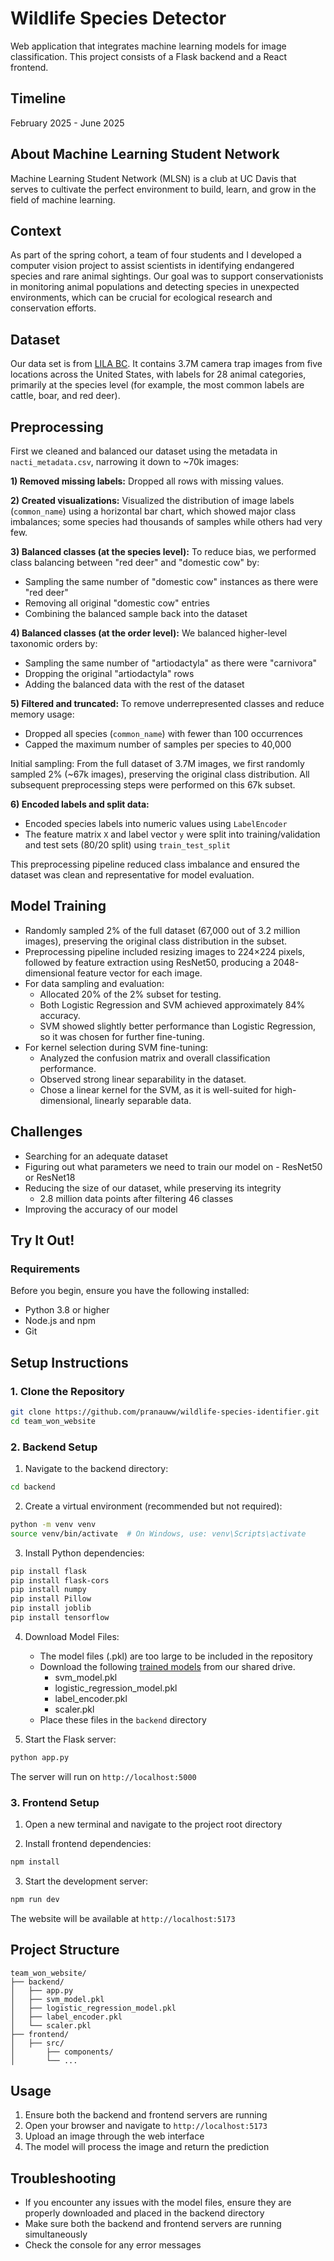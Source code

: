 # Wildlife Species Detector

Web application that integrates machine learning models for image classification. This project consists of a Flask backend and a React frontend.

## Timeline
February 2025 - June 2025

## About Machine Learning Student Network
Machine Learning Student Network (MLSN) is a club at UC Davis that serves to cultivate the perfect environment to build, learn, and grow in the field of machine learning.

## Context
As part of the spring cohort, a team of four students and I developed a computer vision project to assist scientists in identifying endangered species and rare animal sightings. Our goal was to support conservationists in monitoring animal populations and detecting species in unexpected environments, which can be crucial for ecological research and conservation efforts. 

## Dataset
Our data set is from [LILA BC](https://lila.science/datasets/nacti). It contains 3.7M camera trap images from five locations across the United States, with labels for 28 animal categories, primarily at the species level (for example, the most common labels are cattle, boar, and red deer).

## Preprocessing
First we cleaned and balanced our dataset using the metadata in `nacti_metadata.csv`, narrowing it down to ~70k images:

**1) Removed missing labels:** Dropped all rows with missing values.

**2) Created visualizations:** Visualized the distribution of image labels (`common_name`) using a horizontal bar chart, which showed major class imbalances; some species had thousands of samples while others had very few.

**3) Balanced classes (at the species level):** To reduce bias, we performed class balancing between "red deer" and "domestic cow" by:
* Sampling the same number of "domestic cow" instances as there were "red deer"
* Removing all original "domestic cow" entries
* Combining the balanced sample back into the dataset
  
**4) Balanced classes (at the order level):** We balanced higher-level taxonomic orders by:
* Sampling the same number of "artiodactyla" as there were "carnivora"
* Dropping the original "artiodactyla" rows
* Adding the balanced data with the rest of the dataset

**5) Filtered and truncated:** To remove underrepresented classes and reduce memory usage:
* Dropped all species (`common_name`) with fewer than 100 occurrences
* Capped the maximum number of samples per species to 40,000

Initial sampling: From the full dataset of 3.7M images, we first randomly sampled 2% (~67k images), preserving the original class distribution. All subsequent preprocessing steps were performed on this 67k subset.

**6) Encoded labels and split data:**
* Encoded species labels into numeric values using `LabelEncoder`
* The feature matrix `X` and label vector `y` were split into training/validation and test sets (80/20 split) using `train_test_split`

This preprocessing pipeline reduced class imbalance and ensured the dataset was clean and representative for model evaluation. 

## Model Training
* Randomly sampled 2% of the full dataset (67,000 out of 3.2 million images), preserving the original class distribution in the subset.
* Preprocessing pipeline included resizing images to 224×224 pixels, followed by feature extraction using ResNet50, producing a 2048-dimensional feature vector for each image.
* For data sampling and evaluation:
    * Allocated 20% of the 2% subset for testing.
    * Both Logistic Regression and SVM achieved approximately 84% accuracy.
    * SVM showed slightly better performance than Logistic Regression, so it was chosen for further fine-tuning.
* For kernel selection during SVM fine-tuning:
    * Analyzed the confusion matrix and overall classification performance.
    * Observed strong linear separability in the dataset.
    * Chose a linear kernel for the SVM, as it is well-suited for high-dimensional, linearly separable data.
 
## Challenges
* Searching for an adequate dataset
* Figuring out what parameters we need to train our model on - ResNet50 or ResNet18
* Reducing the size of our dataset, while preserving its integrity
   * 2.8 million data points after filtering 46 classes
* Improving the accuracy of our model


## Try It Out!

### Requirements
Before you begin, ensure you have the following installed:
- Python 3.8 or higher
- Node.js and npm
- Git

## Setup Instructions

### 1. Clone the Repository
```bash
git clone https://github.com/pranauww/wildlife-species-identifier.git
cd team_won_website
```

### 2. Backend Setup

1. Navigate to the backend directory:
```bash
cd backend
```

2. Create a virtual environment (recommended but not required):
```bash
python -m venv venv
source venv/bin/activate  # On Windows, use: venv\Scripts\activate
```

3. Install Python dependencies:
```bash
pip install flask
pip install flask-cors
pip install numpy
pip install Pillow
pip install joblib
pip install tensorflow
```

4. Download Model Files:
   - The model files (.pkl) are too large to be included in the repository
   - Download the following [trained models](https://drive.google.com/drive/u/0/folders/14Trgbjr6yKJC4dIYobDeo1w65l0gDyEi) from our shared drive.
     - svm_model.pkl
     - logistic_regression_model.pkl
     - label_encoder.pkl
     - scaler.pkl
   - Place these files in the `backend` directory

5. Start the Flask server:
```bash
python app.py
```
The server will run on `http://localhost:5000`

### 3. Frontend Setup

1. Open a new terminal and navigate to the project root directory

2. Install frontend dependencies:
```bash
npm install
```

3. Start the development server:
```bash
npm run dev
```
The website will be available at `http://localhost:5173`

## Project Structure

```
team_won_website/
├── backend/
│   ├── app.py
│   ├── svm_model.pkl
│   ├── logistic_regression_model.pkl
│   ├── label_encoder.pkl
│   └── scaler.pkl
├── frontend/
│   ├── src/
│       ├── components/
│       └── ...
```

## Usage

1. Ensure both the backend and frontend servers are running
2. Open your browser and navigate to `http://localhost:5173`
3. Upload an image through the web interface
4. The model will process the image and return the prediction

## Troubleshooting

- If you encounter any issues with the model files, ensure they are properly downloaded and placed in the backend directory
- Make sure both the backend and frontend servers are running simultaneously
- Check the console for any error messages





